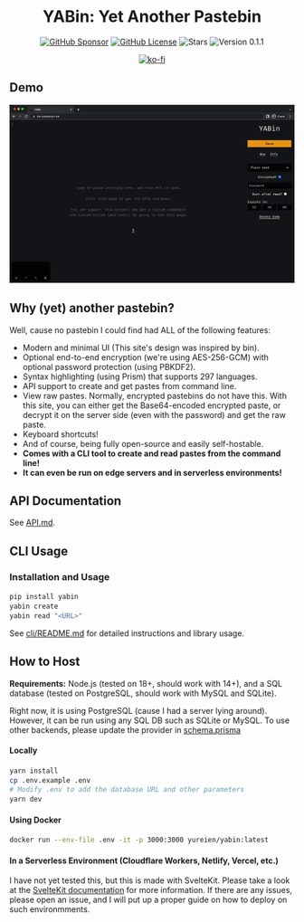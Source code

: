 <h1 align="center">YABin: Yet Another Pastebin</h1>

<p align="center">
  <a href="https://github.com/sponsors/Yureien"><img src="https://img.shields.io/github/sponsors/Yureien?label=Sponsor&logo=GitHub" alt="GitHub Sponsor" /></a>
  <a href="https://github.com/Yureien/YABin/blob/master/LICENSE"><img src="https://img.shields.io/github/license/Yureien/YABin.svg" alt="GitHub License" /></a>
  <img alt="Stars" src="https://img.shields.io/github/stars/Yureien/YABin">
  <img src="https://img.shields.io/badge/Version-0.1.1" alt="Version 0.1.1" />
</p>
<p align="center">
 <a href="https://ko-fi.com/A0A21C34E"><img src="https://ko-fi.com/img/githubbutton_sm.svg" alt="ko-fi" /></a>
</p>

## Demo

![Demo Video](demo.webp)

## Why (yet) another pastebin?

Well, cause no pastebin I could find had ALL of the following features:

 - Modern and minimal UI (This site's design was inspired by bin).
 - Optional end-to-end encryption (we're using AES-256-GCM) with optional password protection (using PBKDF2).
 - Syntax highlighting (using Prism) that supports 297 languages.
 - API support to create and get pastes from command line.
 - View raw pastes. Normally, encrypted pastebins do not have this. With this site, you can either get the Base64-encoded encrypted paste, or decrypt it on the server side (even with the password) and get the raw paste.
 - Keyboard shortcuts!
 - And of course, being fully open-source and easily self-hostable.
 - **Comes with a CLI tool to create and read pastes from the command line!**
 - **It can even be run on edge servers and in serverless environments!**

 ## API Documentation

See [API.md](API.md).

## CLI Usage

### Installation and Usage

```bash
pip install yabin
yabin create
yabin read "<URL>"
```

See [cli/README.md](cli/README.md) for detailed instructions and library usage.

## How to Host

**Requirements:** Node.js (tested on 18+, should work with 14+), and a SQL database (tested on PostgreSQL, should work with MySQL and SQLite).

Right now, it is using PostgreSQL (cause I had a server lying around). However, it can be run using any SQL DB such as SQLite or MySQL. To use other backends, please update the provider in [schema.prisma](src/lib/server/prisma/schema.prisma)

#### Locally

```bash
yarn install
cp .env.example .env
# Modify .env to add the database URL and other parameters
yarn dev
```

#### Using Docker

```bash
docker run --env-file .env -it -p 3000:3000 yureien/yabin:latest
```

#### In a Serverless Environment (Cloudflare Workers, Netlify, Vercel, etc.)

I have not yet tested this, but this is made with SvelteKit. Please take a look at the [SvelteKit documentation](https://kit.svelte.dev/docs/adapters) for more information. If there are any issues, please open an issue, and I will put up a proper guide on how to deploy on such environmments.
